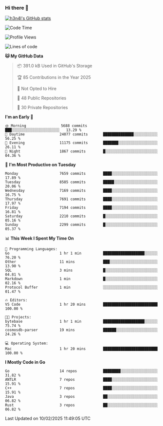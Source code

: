 ### Hi there 👋

[![h3n4l's GitHub stats](https://github-readme-stats.vercel.app/api?username=h3n4l&count_private=true&show_icons=true&theme=radical)](https://github.com/h3n4l/github-readme-stats)

<!--START_SECTION:waka-->
![Code Time](http://img.shields.io/badge/Code%20Time-2%2C055%20hrs%2054%20mins-blue)

![Profile Views](http://img.shields.io/badge/Profile%20Views-0-blue)

![Lines of code](https://img.shields.io/badge/From%20Hello%20World%20I%27ve%20Written-16.8%20million%20lines%20of%20code-blue)

**🐱 My GitHub Data** 

> 📦 391.0 kB Used in GitHub's Storage 
 > 
> 🏆 85 Contributions in the Year 2025
 > 
> 🚫 Not Opted to Hire
 > 
> 📜 48 Public Repositories 
 > 
> 🔑 30 Private Repositories 
 > 
**I'm an Early 🐤** 

```text
🌞 Morning                5688 commits        ███░░░░░░░░░░░░░░░░░░░░░░   13.29 % 
🌆 Daytime                24077 commits       ██████████████░░░░░░░░░░░   56.25 % 
🌃 Evening                11175 commits       ███████░░░░░░░░░░░░░░░░░░   26.11 % 
🌙 Night                  1867 commits        █░░░░░░░░░░░░░░░░░░░░░░░░   04.36 % 
```
📅 **I'm Most Productive on Tuesday** 

```text
Monday                   7659 commits        ████░░░░░░░░░░░░░░░░░░░░░   17.89 % 
Tuesday                  8585 commits        █████░░░░░░░░░░░░░░░░░░░░   20.06 % 
Wednesday                7169 commits        ████░░░░░░░░░░░░░░░░░░░░░   16.75 % 
Thursday                 7691 commits        ████░░░░░░░░░░░░░░░░░░░░░   17.97 % 
Friday                   7194 commits        ████░░░░░░░░░░░░░░░░░░░░░   16.81 % 
Saturday                 2210 commits        █░░░░░░░░░░░░░░░░░░░░░░░░   05.16 % 
Sunday                   2299 commits        █░░░░░░░░░░░░░░░░░░░░░░░░   05.37 % 
```


📊 **This Week I Spent My Time On** 

```text
💬 Programming Languages: 
Go                       1 hr 1 min          ███████████████████░░░░░░   76.20 % 
Other                    11 mins             ███░░░░░░░░░░░░░░░░░░░░░░   13.90 % 
SQL                      3 mins              █░░░░░░░░░░░░░░░░░░░░░░░░   04.81 % 
Markdown                 1 min               █░░░░░░░░░░░░░░░░░░░░░░░░   02.16 % 
Protocol Buffer          1 min               ░░░░░░░░░░░░░░░░░░░░░░░░░   01.47 % 

🔥 Editors: 
VS Code                  1 hr 20 mins        █████████████████████████   100.00 % 

🐱‍💻 Projects: 
bytebase                 1 hr 1 min          ███████████████████░░░░░░   75.74 % 
cosmosdb-parser          19 mins             ██████░░░░░░░░░░░░░░░░░░░   24.26 % 

💻 Operating System: 
Mac                      1 hr 20 mins        █████████████████████████   100.00 % 
```

**I Mostly Code in Go** 

```text
Go                       14 repos            ████████░░░░░░░░░░░░░░░░░   31.82 % 
ANTLR                    7 repos             ████░░░░░░░░░░░░░░░░░░░░░   15.91 % 
C++                      7 repos             ████░░░░░░░░░░░░░░░░░░░░░   15.91 % 
Java                     3 repos             ██░░░░░░░░░░░░░░░░░░░░░░░   06.82 % 
Rust                     3 repos             ██░░░░░░░░░░░░░░░░░░░░░░░   06.82 % 
```




 Last Updated on 10/02/2025 11:49:05 UTC
<!--END_SECTION:waka-->

